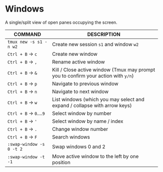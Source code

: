 # Windows

A single/split view of open panes occupying the screen.

| **COMMAND**              | **DESCRIPTION**                                                                    |
| ------------------------ | ---------------------------------------------------------------------------------- |
| `tmux new -s s1 -n w2`   | Create new session `s1` and window `w2`                                            |
| `Ctrl + B` -> `c`        | Create new window                                                                  |
| `Ctrl + B` -> `,`        | Rename active window                                                               |
| `Ctrl + B` -> `&`        | Kill / Close active window (Tmux may prompt you to confirm your action with `y/n`) |
| `Ctrl + B` -> `p`        | Navigate to previous window                                                        |
| `Ctrl + B` -> `n`        | Navigate to next window                                                            |
| `Ctrl + B` -> `w`        | List windows (which you may select and expand / collapse with arrow keys)          |
| `Ctrl + B` -> `0`....`9` | Select window by number                                                            |
| `Ctrl + B` -> `'`        | Select window by name / index                                                      |
| `Ctrl + B` -> `.`        | Change window number                                                               |
| `Ctrl + B` -> `F`        | Search windows                                                                     |
| `:swap-window -s 0 -t 2` | Swap windows 0 and 2                                                               |
| `:swap-window -t -1`     | Move active window to the left by one position                                     |
